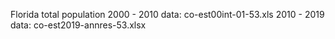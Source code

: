 
Florida total population
2000 - 2010 data: co-est00int-01-53.xls
2010 - 2019 data: co-est2019-annres-53.xlsx
